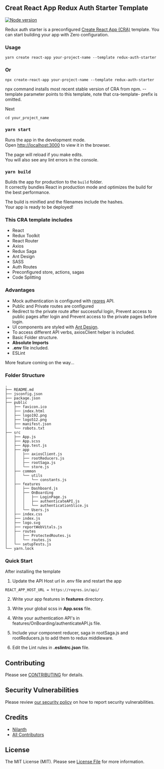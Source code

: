 ## Creat React App Redux Auth Starter Template

[![Node version](https://img.shields.io/node/v/cra-template-redux-auth-starter.svg?style=flat)](http://nodejs.org/download/)

Redux auth starter is a preconfigured [Create React App (CRA)](https://github.com/facebook/create-react-app) template. You can start building your app with Zero configuration. 

### Usage

```
yarn create react-app your-project-name --template redux-auth-starter
```
### Or

```
npx create-react-app your-project-name --template redux-auth-starter
```

npx command installs most recent stable version of CRA from npm. --template parameter points to this template, note that cra-template- prefix is omitted.

Next 
```
cd your_project_name
```

### `yarn start`

Runs the app in the development mode.\
Open [http://localhost:3000](http://localhost:3000) to view it in the browser.

The page will reload if you make edits.\
You will also see any lint errors in the console.

### `yarn build`

Builds the app for production to the `build` folder.\
It correctly bundles React in production mode and optimizes the build for the best performance.

The build is minified and the filenames include the hashes.\
Your app is ready to be deployed!

### This CRA template includes
 - React
 - Redux Toolkit
 - React Router
 - Axios
 - Redux Saga
 - Ant Design
 - SASS
 - Auth Routes
 - Preconfigured store, actions, sagas 
 - Code Splitting

### Advantages
- Mock authentication is configured with [reqres](https://reqres.in/) API.
- Public and Private routes are configured
- Redirect to the private route after successful login, Prevent access to public pages after login and Prevent access to the private pages before login.
- UI components are styled with [Ant Design](https://ant.design/).
- To access different API verbs, axiosClient helper is included.
- Basic Folder structure.
- **Absolute Imports**
- **.env** file included.
- ESLint 

More feature coming on the way...

### Folder Structure
```
.
├── README.md
├── jsconfig.json
├── package.json
├── public
│   ├── favicon.ico
│   ├── index.html
│   ├── logo192.png
│   ├── logo512.png
│   ├── manifest.json
│   └── robots.txt
├── src
│   ├── App.js
│   ├── App.scss
│   ├── App.test.js
│   ├── app
│   │   ├── axiosClient.js
│   │   ├── rootReducers.js
│   │   ├── rootSaga.js
│   │   └── store.js
│   ├── common
│   │   └── utils
│   │       └── constants.js
│   ├── features
│   │   ├── Dashboard.js
│   │   ├── OnBoarding
│   │   │   ├── LoginPage.js
│   │   │   ├── authenticateAPI.js
│   │   │   └── authenticationSlice.js
│   │   └── Users.js
│   ├── index.css
│   ├── index.js
│   ├── logo.svg
│   ├── reportWebVitals.js
│   ├── routes
│   │   ├── ProtectedRoutes.js
│   │   └── routes.js
│   └── setupTests.js
└── yarn.lock
```
### Quick Start

After installing the template

1. Update the API Host url in .env file and restart the app

```
REACT_APP_HOST_URL = https://reqres.in/api/
```

2. Write your app features in **features** directory.


3. Write your global scss in **App.scss** file.


4. Write your authentication API's in features/OnBoarding/authenticateAPI.js file.


5. Include your component reducer,  saga in rootSaga.js and rootReducers.js to add them to redux middleware.


6. Edit the Lint rules in **.eslintrc.json** file.

## Contributing

Please see [CONTRIBUTING](.github/CONTRIBUTING.md) for details.

## Security Vulnerabilities

Please review [our security policy](../../security/policy) on how to report security vulnerabilities.

## Credits

-   [Nilanth](https://github.com/nilanth)
-   [All Contributors](../../contributors)

## License

The MIT License (MIT). Please see [License File](LICENSE.md) for more information.

